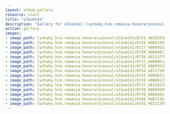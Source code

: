 ```yaml
---
layout: album_gallery
resource: stars
title: "album141"
description: "Gallery for album141 (lynhaky.hcm.romania.honoraryconsul/album141)"
active: gallery
images:
- image_path: lynhaky.hcm.romania.honoraryconsul/album141/0725_481018302_1171500287667263_3973813109177631784_n.jpg
- image_path: lynhaky.hcm.romania.honoraryconsul/album141/0726_480613563_1171500597667232_1202000599030826476_n.jpg
- image_path: lynhaky.hcm.romania.honoraryconsul/album141/0727_480695528_1171500474333911_7598815248190645409_n.jpg
- image_path: lynhaky.hcm.romania.honoraryconsul/album141/0729_480694131_1171500567667235_3948491150042472515_n.jpg
- image_path: lynhaky.hcm.romania.honoraryconsul/album141/0730_481237798_1171500351000590_3416397893652487442_n.jpg
- image_path: lynhaky.hcm.romania.honoraryconsul/album141/0732_480806142_1171499537667338_1517941117543022599_n.jpg
- image_path: lynhaky.hcm.romania.honoraryconsul/album141/0733_480555189_1171499684333990_2561893947552185987_n.jpg
- image_path: lynhaky.hcm.romania.honoraryconsul/album141/0734_481173055_1171499551000670_4857164638279015738_n.jpg
- image_path: lynhaky.hcm.romania.honoraryconsul/album141/0735_480462123_1171499521000673_1099955281912946852_n.jpg
- image_path: lynhaky.hcm.romania.honoraryconsul/album141/0736_480691155_1171499614333997_3739794177517730733_n.jpg
- image_path: lynhaky.hcm.romania.honoraryconsul/album141/0737_481262105_1171499487667343_5422350174649844076_n.jpg
- image_path: lynhaky.hcm.romania.honoraryconsul/album141/0738_480916082_1171498811000744_5154650958446329794_n.jpg
- image_path: lynhaky.hcm.romania.honoraryconsul/album141/0739_480604149_1171498797667412_4069472591929486490_n.jpg
- image_path: lynhaky.hcm.romania.honoraryconsul/album141/0740_480713610_1171498784334080_2645846403366899117_n.jpg
- image_path: lynhaky.hcm.romania.honoraryconsul/album141/0741_481217052_1171498597667432_229746353921532473_n.jpg
---
```


